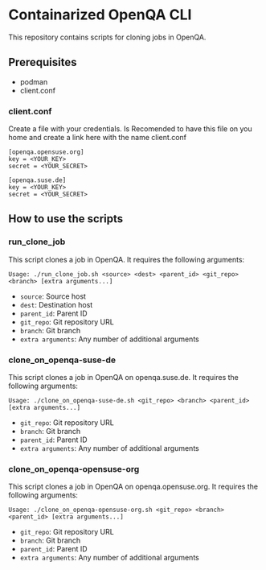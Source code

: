 # Containarized OpenQA CLI

This repository contains scripts for cloning jobs in OpenQA.

## Prerequisites

- podman
- client.conf

### client.conf

Create a file with your credentials.
Is Recomended to have this file on you home and create a link here with the name client.conf

```
[openqa.opensuse.org]
key = <YOUR_KEY>
secret = <YOUR_SECRET>

[openqa.suse.de]
key = <YOUR_KEY>
secret = <YOUR_SECRET>
```

## How to use the scripts

### run_clone_job

This script clones a job in OpenQA. It requires the following arguments:

```
Usage: ./run_clone_job.sh <source> <dest> <parent_id> <git_repo> <branch> [extra arguments...]
```

- `source`: Source host
- `dest`: Destination host
- `parent_id`: Parent ID
- `git_repo`: Git repository URL
- `branch`: Git branch
- `extra arguments`: Any number of additional arguments

### clone_on_openqa-suse-de

This script clones a job in OpenQA on openqa.suse.de. It requires the following arguments:

```
Usage: ./clone_on_openqa-suse-de.sh <git_repo> <branch> <parent_id> [extra arguments...]
```

- `git_repo`: Git repository URL
- `branch`: Git branch
- `parent_id`: Parent ID
- `extra arguments`: Any number of additional arguments

### clone_on_openqa-opensuse-org

This script clones a job in OpenQA on openqa.opensuse.org. It requires the following arguments:

```
Usage: ./clone_on_openqa-opensuse-org.sh <git_repo> <branch> <parent_id> [extra arguments...]
```

- `git_repo`: Git repository URL
- `branch`: Git branch
- `parent_id`: Parent ID
- `extra arguments`: Any number of additional arguments
